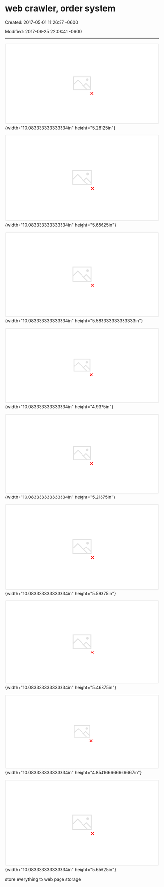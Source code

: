 # web crawler, order system

Created: 2017-05-01 11:26:27 -0600

Modified: 2017-06-25 22:08:41 -0600

---

![Design a web crawler Scenario: How many web pages? how long? how large? 2. crawl 1.6m web pages per second 1 trillion web pages crawl all of them every week 10p (petabyte) web page storage average size of a web page: 10k ](../../media/Web-crawler-^MP2p-Web-Crawler-web-crawler,-order-system-image1.png){width="10.083333333333334in" height="5.28125in"}



![](../../media/Web-crawler-^MP2p-Web-Crawler-web-crawler,-order-system-image2.png){width="10.083333333333334in" height="5.65625in"}



![](../../media/Web-crawler-^MP2p-Web-Crawler-web-crawler,-order-system-image3.png){width="10.083333333333334in" height="5.583333333333333in"}



![](../../media/Web-crawler-^MP2p-Web-Crawler-web-crawler,-order-system-image4.png){width="10.083333333333334in" height="4.9375in"}



![The web Crawler Machine 1 Crawler Machine 2 Crawler Machine 3 Task table (db) WebPageStorage ](../../media/Web-crawler-^MP2p-Web-Crawler-web-crawler,-order-system-image5.png){width="10.083333333333334in" height="5.21875in"}



![](../../media/Web-crawler-^MP2p-Web-Crawler-web-crawler,-order-system-image6.png){width="10.083333333333334in" height="5.59375in"}



![A Distributed Web Crawler A: task table sharding! WebPageStorage The web Crawler Machine 1 Crawler Machine 2 Crawler Machine 3 Scheduler Task table (db) Task table (db) Task table (db) ](../../media/Web-crawler-^MP2p-Web-Crawler-web-crawler,-order-system-image7.png){width="10.083333333333334in" height="5.46875in"}



![A Distributed Web Crawler Answer: Exponential back-off! success: crawl after 1 week no. 1 failure: crawl after 2 week no.2 failure: crawl after 4 weeks no.3 failure: crawl after 8 weeks . ](../../media/Web-crawler-^MP2p-Web-Crawler-web-crawler,-order-system-image8.png){width="10.083333333333334in" height="4.854166666666667in"}



![](../../media/Web-crawler-^MP2p-Web-Crawler-web-crawler,-order-system-image9.png){width="10.083333333333334in" height="5.65625in"}



store everything to web page storage









